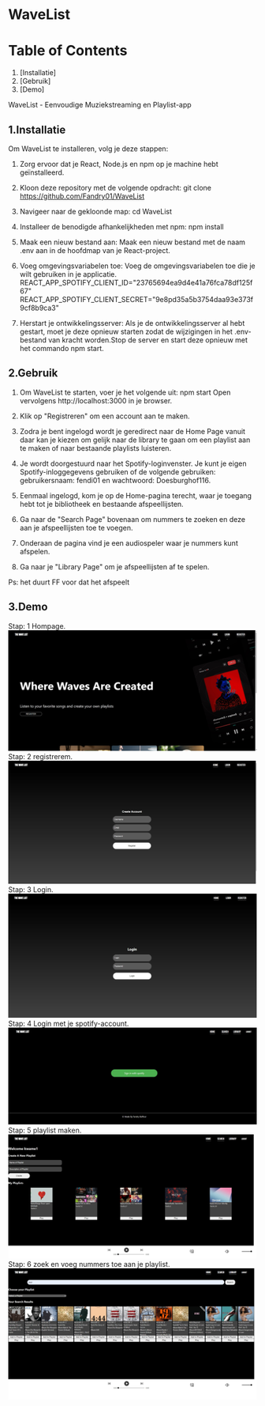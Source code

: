 WaveList
=======


Table of Contents
=================

1.  [Installatie]
2.  [Gebruik]
3.  [Demo]






WaveList - Eenvoudige Muziekstreaming en Playlist-app

1.Installatie
-----------

Om WaveList te installeren, volg je deze stappen:
1. Zorg ervoor dat je React, Node.js en npm op je machine hebt geïnstalleerd.

2. Kloon deze repository met de volgende opdracht:
git clone https://github.com/Fandry01/WaveList

3. Navigeer naar de gekloonde map: cd WaveList

4. Installeer de benodigde afhankelijkheden met npm: npm install
5. Maak een nieuw bestand aan: Maak een nieuw bestand met de naam .env aan in de hoofdmap van je React-project.

6. Voeg omgevingsvariabelen toe: Voeg de omgevingsvariabelen toe die je wilt gebruiken in je applicatie.
REACT_APP_SPOTIFY_CLIENT_ID="23765694ea9d4e41a76fca78df125f67"
REACT_APP_SPOTIFY_CLIENT_SECRET="9e8pd35a5b3754daa93e373f9cf8b9ca3"
7. Herstart je ontwikkelingsserver: Als je de ontwikkelingsserver al hebt gestart, moet je deze opnieuw starten zodat de wijzigingen
in het .env-bestand van kracht worden.Stop de server en start deze opnieuw met het commando npm start.

2.Gebruik
-------
1. Om WaveList te starten, voer je het volgende uit: npm start 
Open vervolgens http://localhost:3000 in je browser.
2. Klik op "Registreren" om een account aan te maken.

3.  Zodra je bent ingelogd wordt je geredirect naar de Home Page vanuit daar kan je kiezen om gelijk naar de library te gaan om een playlist
aan te maken of naar bestaande playlists luisteren.

4. Je wordt doorgestuurd naar het Spotify-loginvenster. 
Je kunt je eigen Spotify-inloggegevens gebruiken of de volgende gebruiken: gebruikersnaam: fendi01 en wachtwoord: Doesburghof116.

5. Eenmaal ingelogd, kom je op de Home-pagina terecht, waar je toegang hebt tot je bibliotheek en bestaande afspeellijsten.

6. Ga naar de "Search Page" bovenaan om nummers te zoeken en deze aan je afspeellijsten toe te voegen.
7. Onderaan de pagina vind je een audiospeler waar je nummers kunt afspelen.
8. Ga naar je "Library Page" om je afspeellijsten af te spelen.


Ps: het duurt FF voor dat het afspeelt 




3.Demo
----
Stap: 1 Hompage.
![HomePageDemo](src/Assets/img/HomePageDemo.jpg)
Stap: 2 registrerem.
![RegisterPageDemo](src/Assets/img/RegisterPageDemo.jpg)
Stap: 3 Login.
![LoginPageDemo](src/Assets/img/LoginPageDemo.jpg)
Stap: 4 Login met je spotify-account.
![SpotifyLoginPage](src/Assets/img/SpotifyLoginPage.jpg)
Stap: 5 playlist maken.
![LibraryPageDemo](src/Assets/img/LibraryPageDemo.jpg)
Stap: 6 zoek en voeg nummers toe aan je playlist.
![SearchPageDemo](src/Assets/img/SearchPageDemo.jpg)




